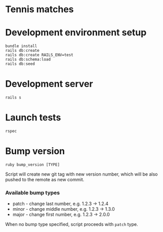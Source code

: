 # Tennis matches

# Development environment setup
```
bundle install
rails db:create
rails db:create RAILS_ENV=test
rails db:schema:load
rails db:seed
```
# Development server
```
rails s
```
# Launch tests
```
rspec
```
# Bump version
```
ruby bump_version [TYPE]
```

Script will create new git tag with new version number, which will be also pushed to the remote as new commit.

### Available bump types

- patch - change last number, e.g. 1.2.3 -> 1.2.4
- minor - change middle number, e.g. 1.2.3 -> 1.3.0
- major - change first number, e.g. 1.2.3 -> 2.0.0

When no bump type specified, script proceeds with `patch` type.
